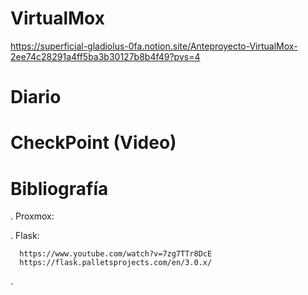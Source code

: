 # VirtualMox

https://superficial-gladiolus-0fa.notion.site/Anteproyecto-VirtualMox-2ee74c28291a4ff5ba3b30127b8b4f49?pvs=4

# Diario


# CheckPoint (Video)


# Bibliografía

  . Proxmox:

  . Flask:

      https://www.youtube.com/watch?v=7zg7TTr8DcE
      https://flask.palletsprojects.com/en/3.0.x/
      

  . 


